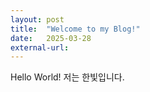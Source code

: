 ```yaml
---
layout: post
title:  "Welcome to my Blog!"
date:   2025-03-28
external-url: 
---
```


Hello World! 저는 한빛입니다.